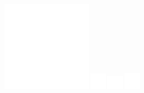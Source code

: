 <div id="footer">
		<a href="http://www.github.com/davidmichaelryan"><img src="/data/images/github-button.png"></a>
		<a href="http://www.linkedin.com/profile/view?id=219328522"><img src="/data/images/linkedin-button.png"></a>
		<a id="twitter" href="http://www.twitter.com/aginganinja"><img src="/data/images/twitter-button.png"></a>
		<a href="https://play.spotify.com/user/davidryan93"><img src="/data/images/spotify-button.png"></a>
</div>	